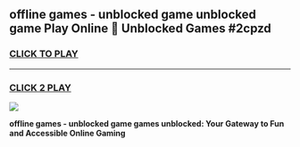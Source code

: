 
## offline games - unblocked game unblocked game Play Online 👋 Unblocked Games #2cpzd
<h3>
<a href="https://premium.freeplayer.one?title=offline_games_-_unblocked_game&ref=21F">CLICK TO PLAY</a></h3>
<hr>

<h3>
<a href="https://premium.freeplayer.one?title=offline_games_-_unblocked_game&ref=21F">CLICK 2 PLAY</a>
  
</h3>

<a href="https://premium.freeplayer.one?title=offline_games_-_unblocked_game&ref=21F/"><img src="https://clearcache.store/games.png"></a>


**offline games - unblocked game games unblocked: Your Gateway to Fun and Accessible Online Gaming**
